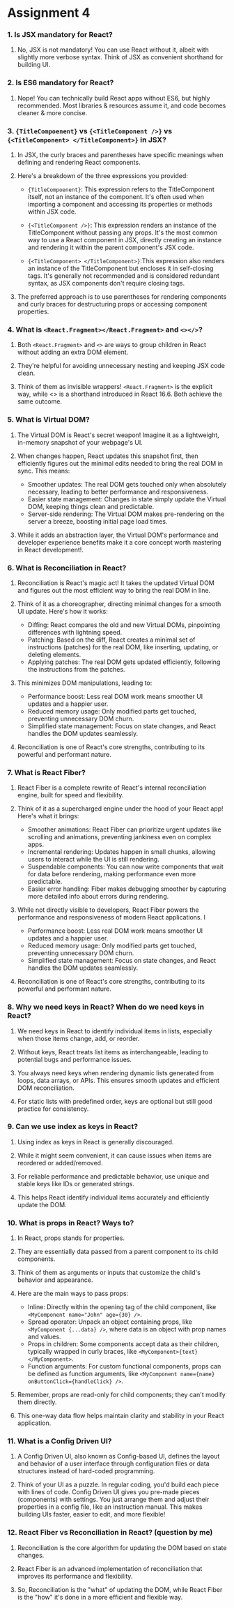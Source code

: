 # Assignment 4

### 1. Is JSX mandatory for React?

1.  No, JSX is not mandatory! You can use React without it, albeit with slightly more verbose syntax. Think of JSX as convenient shorthand for building UI.

### 2. Is ES6 mandatory for React?

1. Nope! You can technically build React apps without ES6, but highly recommended. Most libraries & resources assume it, and code becomes cleaner & more concise.

### 3. `{TitleCompoenent}` vs `{<TitleComponent />}` vs `{<TitleComponent> </TitleComponent>}` in JSX?

1. In JSX, the curly braces and parentheses have specific meanings when defining and rendering React components.

2. Here's a breakdown of the three expressions you provided:

   - `{TitleCompoenent}`:
     This expression refers to the TitleComponent itself, not an instance of the component. It's often used when importing a component and accessing its properties or methods within JSX code.

   - `{<TitleComponent />}`: This expression renders an instance of the TitleComponent without passing any props. It's the most common way to use a React component in JSX, directly creating an instance and rendering it within the parent component's JSX code.

   - `{<TitleComponent> </TitleComponent>}`:This expression also renders an instance of the TitleComponent but encloses it in self-closing tags. It's generally not recommended and is considered redundant syntax, as JSX components don't require closing tags.

3. The preferred approach is to use parentheses for rendering components and curly braces for destructuring props or accessing component properties.

### 4. What is `<React.Fragment></React.Fragment>` and `<></>`?

1. Both `<React.Fragment>` and `<>` are ways to group children in React without adding an extra DOM element.

2. They're helpful for avoiding unnecessary nesting and keeping JSX code clean.

3. Think of them as invisible wrappers! `<React.Fragment>` is the explicit way, while <> is a shorthand introduced in React 16.6. Both achieve the same outcome.

### 5. What is Virtual DOM?

1. The Virtual DOM is React's secret weapon! Imagine it as a lightweight, in-memory snapshot of your webpage's UI.

2. When changes happen, React updates this snapshot first, then efficiently figures out the minimal edits needed to bring the real DOM in sync. This means:

   - Smoother updates: The real DOM gets touched only when absolutely necessary, leading to better performance and responsiveness.
   - Easier state management: Changes in state simply update the Virtual DOM, keeping things clean and predictable.
   - Server-side rendering: The Virtual DOM makes pre-rendering on the server a breeze, boosting initial page load times.

3. While it adds an abstraction layer, the Virtual DOM's performance and developer experience benefits make it a core concept worth mastering in React development!.

### 6. What is Reconciliation in React?

1. Reconciliation is React's magic act! It takes the updated Virtual DOM and figures out the most efficient way to bring the real DOM in line.

2. Think of it as a choreographer, directing minimal changes for a smooth UI update. Here's how it works:

   - Diffing: React compares the old and new Virtual DOMs, pinpointing differences with lightning speed.
   - Patching: Based on the diff, React creates a minimal set of instructions (patches) for the real DOM, like inserting, updating, or deleting elements.
   - Applying patches: The real DOM gets updated efficiently, following the instructions from the patches.

3. This minimizes DOM manipulations, leading to:

   - Performance boost: Less real DOM work means smoother UI updates and a happier user.
   - Reduced memory usage: Only modified parts get touched, preventing unnecessary DOM churn.
   - Simplified state management: Focus on state changes, and React handles the DOM updates seamlessly.

4. Reconciliation is one of React's core strengths, contributing to its powerful and performant nature.

### 7. What is React Fiber?

1. React Fiber is a complete rewrite of React's internal reconciliation engine, built for speed and flexibility.

2. Think of it as a supercharged engine under the hood of your React app! Here's what it brings:

   - Smoother animations: React Fiber can prioritize urgent updates like scrolling and animations, preventing jankiness even on complex apps.
   - Incremental rendering: Updates happen in small chunks, allowing users to interact while the UI is still rendering.
   - Suspendable components: You can now write components that wait for data before rendering, making performance even more predictable.
   - Easier error handling: Fiber makes debugging smoother by capturing more detailed info about errors during rendering.

3. While not directly visible to developers, React Fiber powers the performance and responsiveness of modern React applications. I

   - Performance boost: Less real DOM work means smoother UI updates and a happier user.
   - Reduced memory usage: Only modified parts get touched, preventing unnecessary DOM churn.
   - Simplified state management: Focus on state changes, and React handles the DOM updates seamlessly.

4. Reconciliation is one of React's core strengths, contributing to its powerful and performant nature.

### 8. Why we need keys in React? When do we need keys in React?

1. We need keys in React to identify individual items in lists, especially when those items change, add, or reorder.

2. Without keys, React treats list items as interchangeable, leading to potential bugs and performance issues.

3. You always need keys when rendering dynamic lists generated from loops, data arrays, or APIs. This ensures smooth updates and efficient DOM reconciliation.

4. For static lists with predefined order, keys are optional but still good practice for consistency.

### 9. Can we use index as keys in React?

1. Using index as keys in React is generally discouraged.

2. While it might seem convenient, it can cause issues when items are reordered or added/removed.

3. For reliable performance and predictable behavior, use unique and stable keys like IDs or generated strings.

4. This helps React identify individual items accurately and efficiently update the DOM.

### 10. What is props in React? Ways to?

1. In React, props stands for properties.

2. They are essentially data passed from a parent component to its child components.

3. Think of them as arguments or inputs that customize the child's behavior and appearance.

4. Here are the main ways to pass props:

   - Inline: Directly within the opening tag of the child component, like `<MyComponent name="John" age={30} />`.
   - Spread operator: Unpack an object containing props, like `<MyComponent {...data} />`, where data is an object with prop names and values.
   - Props in children: Some components accept data as their children, typically wrapped in curly braces, like `<MyComponent>{text}</MyComponent>`.
   - Function arguments: For custom functional components, props can be defined as function arguments, like `<MyComponent name={name} onButtonClick={handleClick} />`.

5. Remember, props are read-only for child components; they can't modify them directly.

6. This one-way data flow helps maintain clarity and stability in your React application.

### 11. What is a Config Driven UI?

1. A Config Driven UI, also known as Config-based UI, defines the layout and behavior of a user interface through configuration files or data structures instead of hard-coded programming.

2. Think of your UI as a puzzle. In regular coding, you'd build each piece with lines of code. Config Driven UI gives you pre-made pieces (components) with settings. You just arrange them and adjust their properties in a config file, like an instruction manual. This makes building UIs faster, easier to edit, and more flexible!

### 12. React Fiber vs Reconciliation in React? (question by me)

1. Reconciliation is the core algorithm for updating the DOM based on state changes.

2. React Fiber is an advanced implementation of reconciliation that improves its performance and flexibility.

3. So, Reconciliation is the "what" of updating the DOM, while React Fiber is the "how" it's done in a more efficient and flexible way.
